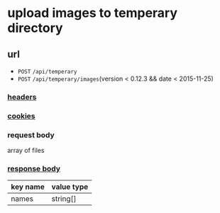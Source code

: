 # upload images to temperary directory

## url

+ `POST` `/api/temperary`
+ `POST` `/api/temperary/images`(version < 0.12.3 && date < 2015-11-25)

### [headers](../request/headers.html)

### [cookies](../request/cookies.html)

### request body

array of files

### [response body](../response.html)

key name | value type
--- | ---
names | string[]
